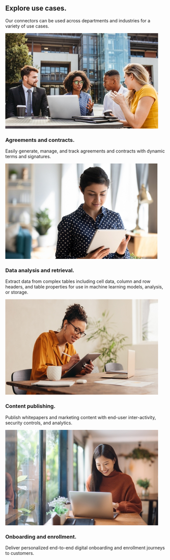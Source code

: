 <TitleBlock slots="heading, text" theme="lightest" className="titleBlock-align-left use-case"/>

## Explore use cases.

Our connectors can be used across departments and industries for a variety of use cases.

<!-- Our connectors can be used across departments and industries for a variety of use cases. -->

<ResourceCard slots="link, image, heading, text"  theme='lightest' width="25%" className="useCaseCard ms-useCase-one"/>

[](/use-cases/agreements-and-contracts/)

![APIs and SDKs for report creation and editing](../../images/agreements_Thumbnail_Desktop.jpg " ")

### Agreements and contracts.

Easily generate, manage, and track agreements and contracts with dynamic terms and signatures.


<ResourceCard slots="link, image, heading, text"  theme='lightest' width="25%" className="useCaseCard ms-useCase-two"/>

[](/use-cases/content-and-data-extraction/data-analysis/)

![APIs and SDKs for search and indexing](../../images/data_Thumbnail_Desktop.jpg " ")

### Data analysis and retrieval.

Extract data from complex tables including cell data, column and row headers, and table properties for use in machine learning models, analysis, or storage.


<ResourceCard slots="link, image, heading, text"  theme='lightest' width="25%" className="useCaseCard ms-useCase-three"/>

[](/use-cases/content-publishing/)

![APIs and SDKs for PDF content publishing](../../images/publishing_Thumbnail_Desktop.jpg " ")

### Content publishing.

Publish whitepapers and marketing content with end-user inter-activity, security controls, and analytics.

<ResourceCard slots="link, image, heading, text"  theme='lightest' width="25%" className="useCaseCard ms-useCase-four"/>

[](https://business.adobe.com/products/experience-manager/forms/aem-forms.html)

![APIs and SDKs for job postings](../../images/onboarding_Thumbnail_Desktop.jpg " ")

### Onboarding and enrollment.

Deliver personalized end-to-end digital onboarding and enrollment journeys to customers.

